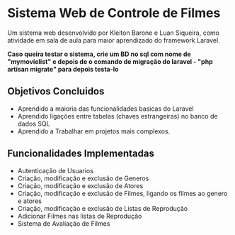 # Sistema Web de Controle de Filmes
Um sistema web desenvolvido por Kleiton Barone e Luan Siqueira, como atividade em sala de aula para maior aprendizado do framework Laravel.

__Caso queira testar o sistema, crie um BD no sql com nome de "mymovielist" e depois de o comando de migração do laravel - "php artisan migrate" para depois testa-lo__

## Objetivos Concluidos
* Aprendido a maioria das funcionalidades basicas do Laravel
* Aprendido ligações entre tabelas (chaves estrangeiras) no banco de dados SQL
* Aprendido a Trabalhar em projetos mais complexos.

## Funcionalidades Implementadas
* Autenticação de Usuarios
* Criação, modificação e exclusão de Generos
* Criação, modificação e exclusão de Atores
* Criação, modificação e exclusão de Filmes, ligando os filmes ao genero e atores
* Criação, modificação e exclusão de Listas de Reprodução
* Adicionar Filmes nas listas de Reprodução
* Sistema de Avaliação de Filmes


